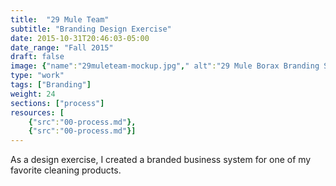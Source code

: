 ```yaml
---
title:  "29 Mule Team"
subtitle: "Branding Design Exercise"
date: 2015-10-31T20:46:03-05:00
date_range: "Fall 2015"
draft: false
image: {"name":"29muleteam-mockup.jpg"," alt":"29 Mule Borax Branding System Mockup"}
type: "work"
tags: ["Branding"]
weight: 24
sections: ["process"]
resources: [
    {"src":"00-process.md"},
    {"src":"00-process.md"}]
---
```

As a design exercise, I created a branded business system for one of my favorite cleaning products.
